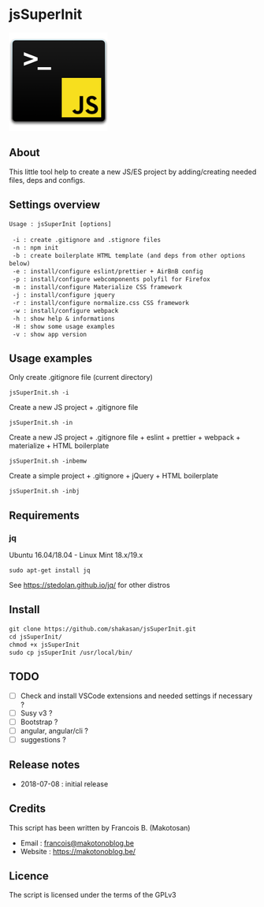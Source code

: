 # jsSuperInit

![jsSuperInit](pics/logo.png)

## About

This little tool help to create a new JS/ES project by adding/creating needed files, deps and configs.

## Settings overview

```shell
Usage : jsSuperInit [options]

 -i : create .gitignore and .stignore files
 -n : npm init
 -b : create boilerplate HTML template (and deps from other options below)
 -e : install/configure eslint/prettier + AirBnB config
 -p : install/configure webcomponents polyfil for Firefox
 -m : install/configure Materialize CSS framework
 -j : install/configure jquery
 -r : install/configure normalize.css CSS framework
 -w : install/configure webpack
 -h : show help & informations
 -H : show some usage examples
 -v : show app version
```

## Usage examples

Only create .gitignore file (current directory)

```shell
jsSuperInit.sh -i
```

Create a new JS project + .gitignore file

```shell
jsSuperInit.sh -in
```

Create a new JS project + .gitignore file + eslint + prettier + webpack + materialize + HTML boilerplate

```shell
jsSuperInit.sh -inbemw
```

Create a simple project + .gitignore + jQuery + HTML boilerplate

```shell
jsSuperInit.sh -inbj
```

## Requirements

### jq

Ubuntu 16.04/18.04 - Linux Mint 18.x/19.x

```shell
sudo apt-get install jq
```

See https://stedolan.github.io/jq/ for other distros

## Install

```shell
git clone https://github.com/shakasan/jsSuperInit.git
cd jsSuperInit/
chmod +x jsSuperInit
sudo cp jsSuperInit /usr/local/bin/
```

## TODO

- [ ] Check and install VSCode extensions and needed settings if necessary ?
- [ ] Susy v3 ?
- [ ] Bootstrap ?
- [ ] angular, angular/cli ?
- [ ] suggestions ?

## Release notes

- 2018-07-08 : initial release

## Credits

This script has been written by Francois B. (Makotosan)

- Email : francois@makotonoblog.be
- Website : https://makotonoblog.be/

## Licence

The script is licensed under the terms of the GPLv3
